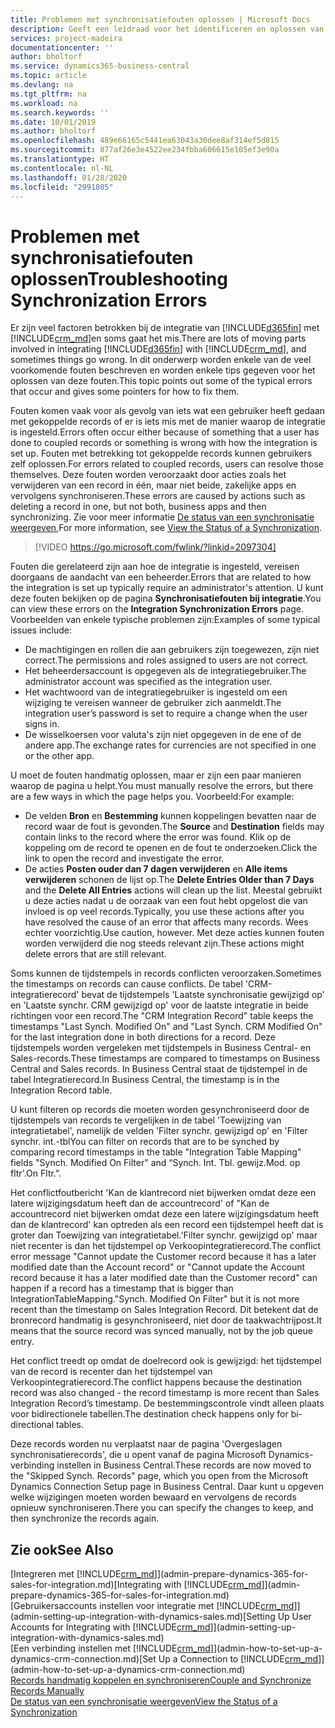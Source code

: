 ```yaml
---
title: Problemen met synchronisatiefouten oplossen | Microsoft Docs
description: Geeft een leidraad voor het identificeren en oplossen van synchronisatiefouten.
services: project-madeira
documentationcenter: ''
author: bholtorf
ms.service: dynamics365-business-central
ms.topic: article
ms.devlang: na
ms.tgt_pltfrm: na
ms.workload: na
ms.search.keywords: ''
ms.date: 10/01/2019
ms.author: bholtorf
ms.openlocfilehash: 489e66165c5441ea63043a30dee8af314ef5d815
ms.sourcegitcommit: 877af26e3e4522ee234fbba606615e105ef3e90a
ms.translationtype: HT
ms.contentlocale: nl-NL
ms.lasthandoff: 01/28/2020
ms.locfileid: "2991805"
---
```

# <a name="troubleshooting-synchronization-errors"></a><span data-ttu-id="5ec1d-103">Problemen met synchronisatiefouten oplossen</span><span class="sxs-lookup"><span data-stu-id="5ec1d-103">Troubleshooting Synchronization Errors</span></span>
<span data-ttu-id="5ec1d-104">Er zijn veel factoren betrokken bij de integratie van [!INCLUDE[d365fin](includes/d365fin_md.md)] met [!INCLUDE[crm_md](includes/crm_md.md)]en soms gaat het mis.</span><span class="sxs-lookup"><span data-stu-id="5ec1d-104">There are lots of moving parts involved in integrating [!INCLUDE[d365fin](includes/d365fin_md.md)] with [!INCLUDE[crm_md](includes/crm_md.md)], and sometimes things go wrong.</span></span> <span data-ttu-id="5ec1d-105">In dit onderwerp worden enkele van de veel voorkomende fouten beschreven en worden enkele tips gegeven voor het oplossen van deze fouten.</span><span class="sxs-lookup"><span data-stu-id="5ec1d-105">This topic points out some of the typical errors that occur and gives some pointers for how to fix them.</span></span>

<span data-ttu-id="5ec1d-106">Fouten komen vaak voor als gevolg van iets wat een gebruiker heeft gedaan met gekoppelde records of er is iets mis met de manier waarop de integratie is ingesteld.</span><span class="sxs-lookup"><span data-stu-id="5ec1d-106">Errors often occur either because of something that a user has done to coupled records or something is wrong with how the integration is set up.</span></span> <span data-ttu-id="5ec1d-107">Fouten met betrekking tot gekoppelde records kunnen gebruikers zelf oplossen.</span><span class="sxs-lookup"><span data-stu-id="5ec1d-107">For errors related to coupled records, users can resolve those themselves.</span></span> <span data-ttu-id="5ec1d-108">Deze fouten worden veroorzaakt door acties zoals het verwijderen van een record in één, maar niet beide, zakelijke apps en vervolgens synchroniseren.</span><span class="sxs-lookup"><span data-stu-id="5ec1d-108">These errors are caused by actions such as deleting a record in one, but not both, business apps and then synchronizing.</span></span> <span data-ttu-id="5ec1d-109">Zie voor meer informatie [De status van een synchronisatie weergeven](admin-how-to-view-synchronization-status.md),</span><span class="sxs-lookup"><span data-stu-id="5ec1d-109">For more information, see [View the Status of a Synchronization](admin-how-to-view-synchronization-status.md).</span></span>

> [!VIDEO https://go.microsoft.com/fwlink/?linkid=2097304]

<span data-ttu-id="5ec1d-110">Fouten die gerelateerd zijn aan hoe de integratie is ingesteld, vereisen doorgaans de aandacht van een beheerder.</span><span class="sxs-lookup"><span data-stu-id="5ec1d-110">Errors that are related to how the integration is set up typically require an administrator's attention.</span></span> <span data-ttu-id="5ec1d-111">U kunt deze fouten bekijken op de pagina **Synchronisatiefouten bij integratie**.</span><span class="sxs-lookup"><span data-stu-id="5ec1d-111">You can view these errors on the **Integration Synchronization Errors** page.</span></span> <span data-ttu-id="5ec1d-112">Voorbeelden van enkele typische problemen zijn:</span><span class="sxs-lookup"><span data-stu-id="5ec1d-112">Examples of some typical issues include:</span></span>  
  
* <span data-ttu-id="5ec1d-113">De machtigingen en rollen die aan gebruikers zijn toegewezen, zijn niet correct.</span><span class="sxs-lookup"><span data-stu-id="5ec1d-113">The permissions and roles assigned to users are not correct.</span></span>  
* <span data-ttu-id="5ec1d-114">Het beheerdersaccount is opgegeven als de integratiegebruiker.</span><span class="sxs-lookup"><span data-stu-id="5ec1d-114">The administrator account was specified as the integration user.</span></span>  
* <span data-ttu-id="5ec1d-115">Het wachtwoord van de integratiegebruiker is ingesteld om een wijziging te vereisen wanneer de gebruiker zich aanmeldt.</span><span class="sxs-lookup"><span data-stu-id="5ec1d-115">The integration user’s password is set to require a change when the user signs in.</span></span>  
* <span data-ttu-id="5ec1d-116">De wisselkoersen voor valuta's zijn niet opgegeven in de ene of de andere app.</span><span class="sxs-lookup"><span data-stu-id="5ec1d-116">The exchange rates for currencies are not specified in one or the other app.</span></span>  
  
<span data-ttu-id="5ec1d-117">U moet de fouten handmatig oplossen, maar er zijn een paar manieren waarop de pagina u helpt.</span><span class="sxs-lookup"><span data-stu-id="5ec1d-117">You must manually resolve the errors, but there are a few ways in which the page helps you.</span></span> <span data-ttu-id="5ec1d-118">Voorbeeld:</span><span class="sxs-lookup"><span data-stu-id="5ec1d-118">For example:</span></span>  

* <span data-ttu-id="5ec1d-119">De velden **Bron** en **Bestemming** kunnen koppelingen bevatten naar de record waar de fout is gevonden.</span><span class="sxs-lookup"><span data-stu-id="5ec1d-119">The **Source** and **Destination** fields may contain links to the record where the error was found.</span></span> <span data-ttu-id="5ec1d-120">Klik op de koppeling om de record te openen en de fout te onderzoeken.</span><span class="sxs-lookup"><span data-stu-id="5ec1d-120">Click the link to open the record and investigate the error.</span></span>  
* <span data-ttu-id="5ec1d-121">De acties **Posten ouder dan 7 dagen verwijderen** en **Alle items verwijderen** schonen de lijst op.</span><span class="sxs-lookup"><span data-stu-id="5ec1d-121">The **Delete Entries Older than 7 Days** and the **Delete All Entries** actions will clean up the list.</span></span> <span data-ttu-id="5ec1d-122">Meestal gebruikt u deze acties nadat u de oorzaak van een fout hebt opgelost die van invloed is op veel records.</span><span class="sxs-lookup"><span data-stu-id="5ec1d-122">Typically, you use these actions after you have resolved the cause of an error that affects many records.</span></span> <span data-ttu-id="5ec1d-123">Wees echter voorzichtig.</span><span class="sxs-lookup"><span data-stu-id="5ec1d-123">Use caution, however.</span></span> <span data-ttu-id="5ec1d-124">Met deze acties kunnen fouten worden verwijderd die nog steeds relevant zijn.</span><span class="sxs-lookup"><span data-stu-id="5ec1d-124">These actions might delete errors that are still relevant.</span></span>

<span data-ttu-id="5ec1d-125">Soms kunnen de tijdstempels in records conflicten veroorzaken.</span><span class="sxs-lookup"><span data-stu-id="5ec1d-125">Sometimes the timestamps on records can cause conflicts.</span></span> <span data-ttu-id="5ec1d-126">De tabel 'CRM-integratierecord' bevat de tijdstempels 'Laatste synchronisatie gewijzigd op' en 'Laatste synchr. CRM gewijzigd op' voor de laatste integratie in beide richtingen voor een record.</span><span class="sxs-lookup"><span data-stu-id="5ec1d-126">The "CRM Integration Record" table keeps the timestamps "Last Synch. Modified On" and "Last Synch. CRM Modified On" for the last integration done in both directions for a record.</span></span> <span data-ttu-id="5ec1d-127">Deze tijdstempels worden vergeleken met tijdstempels in Business Central- en Sales-records.</span><span class="sxs-lookup"><span data-stu-id="5ec1d-127">These timestamps are compared to timestamps on Business Central and Sales records.</span></span> <span data-ttu-id="5ec1d-128">In Business Central staat de tijdstempel in de tabel Integratierecord.</span><span class="sxs-lookup"><span data-stu-id="5ec1d-128">In Business Central, the timestamp is in the Integration Record table.</span></span>

<span data-ttu-id="5ec1d-129">U kunt filteren op records die moeten worden gesynchroniseerd door de tijdstempels van records te vergelijken in de tabel 'Toewijzing van integratietabel', namelijk de velden 'Filter synchr. gewijzigd op' en 'Filter synchr. int.-tbl</span><span class="sxs-lookup"><span data-stu-id="5ec1d-129">You can filter on records that are to be synched by comparing record timestamps in the table "Integration Table Mapping" fields "Synch. Modified On Filter" and “Synch. Int. Tbl.</span></span> <span data-ttu-id="5ec1d-130">gewijz.</span><span class="sxs-lookup"><span data-stu-id="5ec1d-130">Mod.</span></span> <span data-ttu-id="5ec1d-131">op fltr'.</span><span class="sxs-lookup"><span data-stu-id="5ec1d-131">On Fltr.”.</span></span>

<span data-ttu-id="5ec1d-132">Het conflictfoutbericht 'Kan de klantrecord niet bijwerken omdat deze een latere wijzigingsdatum heeft dan de accountrecord' of "Kan de accountrecord niet bijwerken omdat deze een latere wijzigingsdatum heeft dan de klantrecord' kan optreden als een record een tijdstempel heeft dat is groter dan Toewijzing van integratietabel.'Filter synchr. gewijzigd op' maar niet recenter is dan het tijdstempel op Verkoopintegratierecord.</span><span class="sxs-lookup"><span data-stu-id="5ec1d-132">The conflict error message "Cannot update the Customer record because it has a later modified date than the Account record" or "Cannot update the Account record because it has a later modified date than the Customer record" can happen if a record has a timestamp that is bigger than IntegrationTableMapping."Synch. Modified On Filter" but it is not more recent than the timestamp on Sales Integration Record.</span></span> <span data-ttu-id="5ec1d-133">Dit betekent dat de bronrecord handmatig is gesynchroniseerd, niet door de taakwachtrijpost.</span><span class="sxs-lookup"><span data-stu-id="5ec1d-133">It means that the source record was synced manually, not by the job queue entry.</span></span> 

<span data-ttu-id="5ec1d-134">Het conflict treedt op omdat de doelrecord ook is gewijzigd: het tijdstempel van de record is recenter dan het tijdstempel van Verkoopintegratierecord.</span><span class="sxs-lookup"><span data-stu-id="5ec1d-134">The conflict happens because the destination record was also changed  - the record timestamp is more recent than Sales Integration Record’s timestamp.</span></span> <span data-ttu-id="5ec1d-135">De bestemmingscontrole vindt alleen plaats voor bidirectionele tabellen.</span><span class="sxs-lookup"><span data-stu-id="5ec1d-135">The destination check happens only for bi-directional tables.</span></span> 

<span data-ttu-id="5ec1d-136">Deze records worden nu verplaatst naar de pagina 'Overgeslagen synchronisatierecords', die u opent vanaf de pagina Microsoft Dynamics-verbinding instellen in Business Central.</span><span class="sxs-lookup"><span data-stu-id="5ec1d-136">These records are now moved to the "Skipped Synch. Records" page, which you open from the Microsoft Dynamics Connection Setup page in Business Central.</span></span> <span data-ttu-id="5ec1d-137">Daar kunt u opgeven welke wijzigingen moeten worden bewaard en vervolgens de records opnieuw synchroniseren.</span><span class="sxs-lookup"><span data-stu-id="5ec1d-137">There you can specify the changes to keep, and then synchronize the records again.</span></span>

## <a name="see-also"></a><span data-ttu-id="5ec1d-138">Zie ook</span><span class="sxs-lookup"><span data-stu-id="5ec1d-138">See Also</span></span>
<span data-ttu-id="5ec1d-139">[Integreren met [!INCLUDE[crm_md](includes/crm_md.md)]](admin-prepare-dynamics-365-for-sales-for-integration.md)</span><span class="sxs-lookup"><span data-stu-id="5ec1d-139">[Integrating with [!INCLUDE[crm_md](includes/crm_md.md)]](admin-prepare-dynamics-365-for-sales-for-integration.md)</span></span>  
<span data-ttu-id="5ec1d-140">[Gebruikersaccounts instellen voor integratie met [!INCLUDE[crm_md](includes/crm_md.md)]](admin-setting-up-integration-with-dynamics-sales.md)</span><span class="sxs-lookup"><span data-stu-id="5ec1d-140">[Setting Up User Accounts for Integrating with [!INCLUDE[crm_md](includes/crm_md.md)]](admin-setting-up-integration-with-dynamics-sales.md)</span></span>  
<span data-ttu-id="5ec1d-141">[Een verbinding instellen met [!INCLUDE[crm_md](includes/crm_md.md)]](admin-how-to-set-up-a-dynamics-crm-connection.md)</span><span class="sxs-lookup"><span data-stu-id="5ec1d-141">[Set Up a Connection to [!INCLUDE[crm_md](includes/crm_md.md)]](admin-how-to-set-up-a-dynamics-crm-connection.md)</span></span>  
[<span data-ttu-id="5ec1d-142">Records handmatig koppelen en synchroniseren</span><span class="sxs-lookup"><span data-stu-id="5ec1d-142">Couple and Synchronize Records Manually</span></span>](admin-how-to-couple-and-synchronize-records-manually.md)  
[<span data-ttu-id="5ec1d-143">De status van een synchronisatie weergeven</span><span class="sxs-lookup"><span data-stu-id="5ec1d-143">View the Status of a Synchronization</span></span>](admin-how-to-view-synchronization-status.md)  
